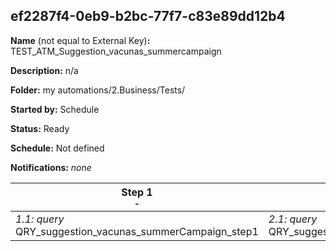 ## ef2287f4-0eb9-b2bc-77f7-c83e89dd12b4

**Name** (not equal to External Key)**:** TEST_ATM_Suggestion_vacunas_summercampaign

**Description:** n/a

**Folder:** my automations/2.Business/Tests/

**Started by:** Schedule

**Status:** Ready

**Schedule:** Not defined

**Notifications:** _none_


| Step 1<br>_<small>-</small>_ | Step 2<br>_<small>-</small>_ |
| --- | --- |
| _1.1: query_<br>QRY_suggestion_vacunas_summerCampaign_step1 | _2.1: query_<br>QRY_suggestion_vacunas_summerCampaign_NL1_final |
